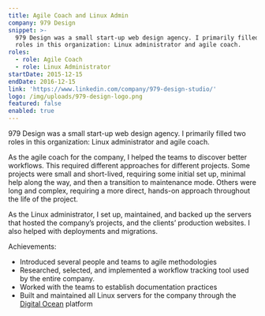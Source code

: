 ```yaml
---
title: Agile Coach and Linux Admin
company: 979 Design
snippet: >-
  979 Design was a small start-up web design agency. I primarily filled two
  roles in this organization: Linux administrator and agile coach.
roles:
  - role: Agile Coach
  - role: Linux Administrator
startDate: 2015-12-15
endDate: 2016-12-15
link: 'https://www.linkedin.com/company/979-design-studio/'
logo: /img/uploads/979-design-logo.png
featured: false
enabled: true
---
```

979 Design was a small start-up web design agency. I primarily filled two roles in this organization: Linux administrator and agile coach.

As the agile coach for the company, I helped the teams to discover better workflows. This required different approaches for different projects. Some projects were small and short-lived, requiring some initial set up, minimal help along the way, and then a transition to maintenance mode. Others were long and complex, requiring a more direct, hands-on approach throughout the life of the project. 

As the Linux administrator, I set up, maintained, and backed up the servers that hosted the company’s projects, and the clients’ production websites. I also helped with deployments and migrations.

Achievements:

* Introduced several people and teams to agile methodologies
* Researched, selected, and implemented a workflow tracking tool used by the entire company.
* Worked with the teams to establish documentation practices
* Built and maintained all Linux servers for the company through the [Digital Ocean](https://www.digitalocean.com/) platform
